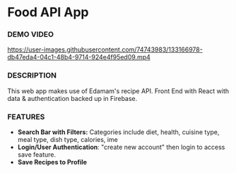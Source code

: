 # Food API App

### DEMO VIDEO
https://user-images.githubusercontent.com/74743983/133166978-db47eda4-04c1-48b4-9714-924e4f95ed09.mp4

### DESCRIPTION
This web app makes use of Edamam's recipe API. Front End with React with data & authentication backed up in Firebase.

### FEATURES
- **Search Bar with Filters:** Categories include diet, health, cuisine type, meal type, dish type, calories, ime
- **Login/User Authentication**: "create new account" then login to access save feature.
- **Save Recipes to Profile**


